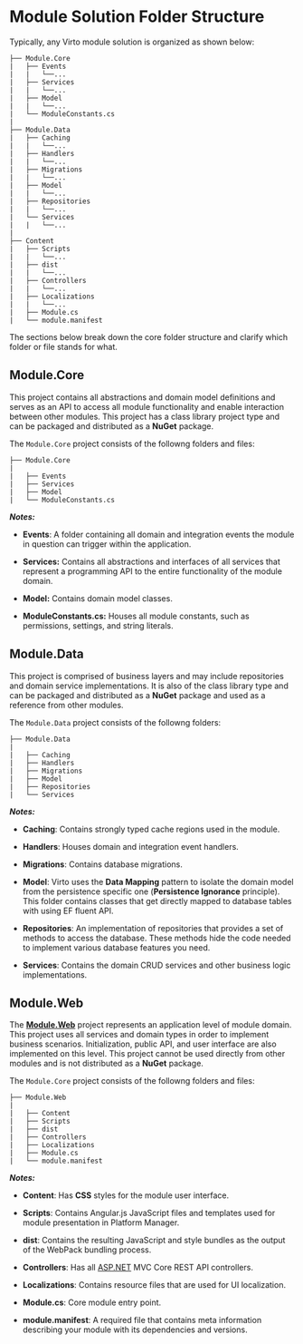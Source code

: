 ﻿# Module Solution Folder Structure

Typically, any Virto module solution is organized as shown below:

```
├── Module.Core
|	├── Events
|	|	└──...
|	├── Services
|	|	└──...
|	├── Model
|	|	└──...
|	└── ModuleConstants.cs
|
├── Module.Data
|	├── Caching
|	|	└──...
|	├── Handlers
|	|	└──...
|	├── Migrations
|	|	└──...
|	├── Model
|	|	└──...
|	├── Repositories
|	|	└──...
|	└── Services
|	|	└──...
|
├── Content
|	├── Scripts
|	|	└──...
|	├── dist
|	|	└──...
|	├── Controllers
|	|	└──...
|	├── Localizations
|	|	└──...
|	├── Module.cs
|	└── module.manifest
```

The sections below break down the core folder structure and clarify which folder or file stands for what.

## Module.Core
This project contains all abstractions and domain model definitions and serves as an API to access all module functionality and enable interaction between other modules. This project has a class library project type and can be packaged and distributed as a **NuGet** package.

The `Module.Core` project consists of the followng folders and files:

```
├── Module.Core
|
|	├── Events
|	├── Services
|	├── Model
|	└── ModuleConstants.cs
```

***Notes:***

+ **Events**: A folder containing all domain and integration events the module in question can trigger within the application.

+ **Services:** Contains all abstractions and interfaces of all services that represent a programming API to the entire functionality of the module domain.

+ **Model:** Contains domain model classes.

+ **ModuleConstants.cs:** Houses all module constants, such as permissions, settings, and string literals.

## Module.Data
This project is comprised of business layers and may include repositories and domain service implementations. It is also of the class library type and can be packaged and distributed as a **NuGet** package and used as a reference from other modules.

The `Module.Data` project consists of the followng folders:

```
├── Module.Data
|
|	├── Caching
|	├── Handlers
|	├── Migrations
|	├── Model
|	├── Repositories
|	└── Services
```

***Notes:***

+ **Caching**: Contains strongly typed cache regions used in the module.
    
+ **Handlers**: Houses domain and integration event handlers.
    
+ **Migrations**: Contains database migrations.
    
+ **Model**: Virto uses the **Data Mapping** pattern to isolate the domain model from the persistence specific one (**Persistence Ignorance** principle). This folder contains classes that get directly mapped to database tables with using EF fluent API.
    
+ **Repositories**: An implementation of repositories that provides a set of methods to access the database. These methods hide the code needed to implement various database features you need.
    
+ **Services**: Contains the domain CRUD services and other business logic implementations.

## Module.Web

The [**Module.Web**](http://module.web/) project represents an application level of module domain. This project uses all services and domain types in order to implement business scenarios. Initialization, public API, and user interface are also implemented on this level. This project cannot be used directly from other modules and is not distributed as a **NuGet** package.

The `Module.Core` project consists of the followng folders and files:

```
├── Module.Web
|
|	├── Content
|	├── Scripts
|	├── dist
|	├── Controllers
|	├── Localizations
|	├── Module.cs
|	└── module.manifest
```

***Notes:***

+ **Content**: Has **CSS** styles for the module user interface.
    
+ **Scripts**: Contains Angular.js JavaScript files and templates used for module presentation in Platform Manager.
    
+ **dist**: Contains the resulting JavaScript and style bundles as the output of the WebPack bundling process.
    
+ **Controllers**: Has all [ASP.NET](http://asp.net/) MVC Core REST API controllers.
    
+ **Localizations**: Contains resource files that are used for UI localization.
    
+ **Module.cs**: Core module entry point.
    
 + **module.manifest**: A required file that contains meta information describing your module with its dependencies and versions.
